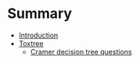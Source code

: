 # Summary

* [Introduction](README.md)
* [Toxtree](toxtree.md)
  * [Cramer decision tree questions](toxtree/cramer_desition_tree_questions.md)


